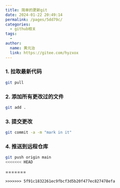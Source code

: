 ```yaml
---
title: 简单的更新git
date: 2024-01-22 20:49:14
permalink: /pages/5dd79c/
categories:
  - github相关
tags:
  - 
author: 
  name: 黄元治
  link: https://gitee.com/hyzxox
---
```

### 1. 拉取最新代码
```bash
git pull
```
### 2. 添加所有更改过的文件
```bash
git add .
```
### 3. 提交更改
```bash
git commit -a -m "mark in it"
```
### 4. 推送到远程仓库
```bash
git push origin main
<<<<<<< HEAD
```
=======
```
>>>>>>> 5f91c1832261ec9fbcf3d5b20f477ec827478efa

